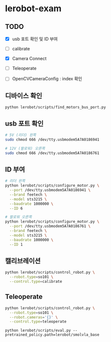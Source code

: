 # lerobot-exam

## TODO

- [x] usb 포트 확인 및 ID 부여
- [ ] calibrate
- [x] Camera Connect
- [ ] Teleoperate
- [ ] OpenCVCameraConfig : index 확인


## 디바이스 확인

```
python lerobot/scripts/find_motors_bus_port.py
```

## usb 포트 확인

```bash
# 5V (리더) 왼쪽
sudo chmod 666 /dev/tty.usbmodem5A7A0186941

# 12V (팔로워) 오른쪽
sudo chmod 666 /dev/tty.usbmodem5A7A0186761
```

## ID 부여

```bash
# 리더 왼쪽
python lerobot/scripts/configure_motor.py \
  --port /dev/tty.usbmodem5A7A0186941 \
  --brand feetech \
  --model sts3215 \
  --baudrate 1000000 \
  --ID 6

# 팔로워 오른쪽
python lerobot/scripts/configure_motor.py \
  --port /dev/tty.usbmodem5A7A0186761 \
  --brand feetech \
  --model sts3215 \
  --baudrate 1000000 \
  --ID 1
```

## 캘리브레이션

```bash
python lerobot/scripts/control_robot.py \
  --robot.type=so101 \
  --control.type=calibrate
```

## Teleoperate

```bash
python lerobot/scripts/control_robot.py \
  --robot.type=so101 \
  --robot.cameras='{}' \
  --control.type=teleoperate
```


```
python lerobot/scripts/eval.py --pretrained_policy.path=lerobot/smolvla_base
```

